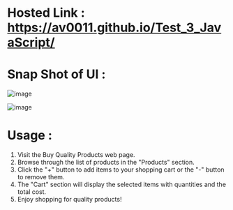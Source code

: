 # Hosted Link : https://av0011.github.io/Test_3_JavaScript/

# Snap Shot of UI : 

![image](https://github.com/Av0011/Test_3_JavaScript/assets/126654288/065b6e57-e435-4c1c-ab38-0659608ff447)

![image](https://github.com/Av0011/Test_3_JavaScript/assets/126654288/99c4b56c-1b7e-40b7-8636-86380f04cafe)


# Usage : 

1. Visit the Buy Quality Products web page.
2. Browse through the list of products in the "Products" section.
3. Click the "+" button to add items to your shopping cart or the "-" button to remove them.
4. The "Cart" section will display the selected items with quantities and the total cost.
5. Enjoy shopping for quality products!

   
